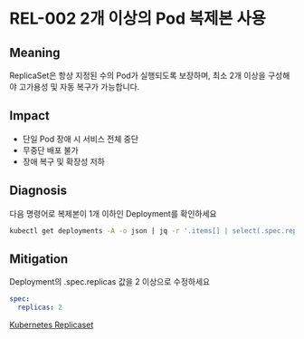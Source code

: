# REL-002 2개 이상의 Pod 복제본 사용

## Meaning
ReplicaSet은 항상 지정된 수의 Pod가 실행되도록 보장하며, 최소 2개 이상을 구성해야 고가용성 및 자동 복구가 가능합니다.

## Impact
- 단일 Pod 장애 시 서비스 전체 중단
- 무중단 배포 불가
- 장애 복구 및 확장성 저하

## Diagnosis
다음 명령어로 복제본이 1개 이하인 Deployment를 확인하세요

```bash
kubectl get deployments -A -o json | jq -r '.items[] | select(.spec.replicas <= 1) | "\(.metadata.namespace) | \(.metadata.name) | \(.spec.replicas)"'
```

## Mitigation
Deployment의 .spec.replicas 값을 2 이상으로 수정하세요

```yaml
spec:
  replicas: 2
```
[Kubernetes Replicaset](https://kubernetes.io/ko/docs/concepts/workloads/controllers/replicaset/)